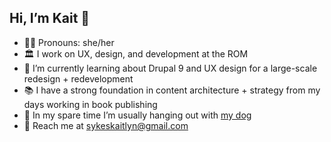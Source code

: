 ## Hi, I’m Kait 👋

- 👩‍💻 Pronouns: she/her
- 🏛 I work on UX, design, and development at the ROM
- 🧩 I’m currently learning about Drupal 9 and UX design for a large-scale redesign + redevelopment
- 📚 I have a strong foundation in content architecture + strategy from my days working in book publishing
- 🐶 In my spare time I’m usually hanging out with <a href="https://www.instagram.com/p/CGRK_gOgf1r/">my dog</a>
- 💌 Reach me at <a href="mailto:sykeskaitlyn@gmail.com">sykeskaitlyn@gmail.com</a>